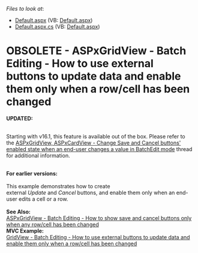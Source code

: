 <!-- default file list -->
*Files to look at*:

* [Default.aspx](./CS/Default.aspx) (VB: [Default.aspx](./VB/Default.aspx))
* [Default.aspx.cs](./CS/Default.aspx.cs) (VB: [Default.aspx](./VB/Default.aspx))
<!-- default file list end -->
# OBSOLETE - ASPxGridView - Batch Editing - How to use external buttons to update data and enable them only when a row/cell has been changed


<p><strong>UPDATED:</strong><br><br></p>
<p>Starting with v16.1, this feature is available out of the box. Please refer to the <a href="https://www.devexpress.com/Support/Center/p/T341469">ASPxGridView, ASPxCardView - Change Save and Cancel buttons' enabled state when an end-user changes a value in BatchEdit mode</a> thread for additional information.<br><br></p>
<p><strong>For earlier versions: </strong><br><br>This example demonstrates how to create external <em>Update</em> and <em>Cancel </em>buttons, and enable them only when an end-user edits a cell or a row. <br><br><strong>See Also:</strong><br><a href="https://www.devexpress.com/Support/Center/p/T114462">ASPxGridView - Batch Editing - How to show save and cancel buttons only when any row/cell has been changed</a> <br><strong>MVC Example:</strong><br><a href="https://www.devexpress.com/Support/Center/p/T150395">GridView - Batch Editing - How to use external buttons to update data and enable them only when a row/cell has been changed </a></p>

<br/>


